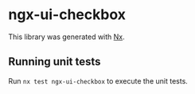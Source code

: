 # ngx-ui-checkbox

This library was generated with [Nx](https://nx.dev).

## Running unit tests

Run `nx test ngx-ui-checkbox` to execute the unit tests.
